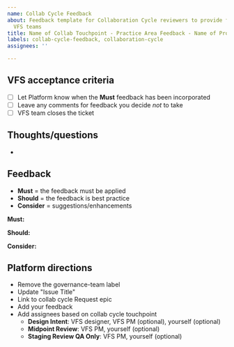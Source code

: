 ```yaml
---
name: Collab Cycle Feedback
about: Feedback template for Collaboration Cycle reviewers to provide feedback to
  VFS teams
title: Name of Collab Touchpoint - Practice Area Feedback - Name of Project
labels: collab-cycle-feedback, collaboration-cycle
assignees: ''

---
```


## VFS acceptance criteria
- [ ] Let Platform know when the **Must** feedback has been incorporated 
- [ ] Leave any comments for feedback you decide _not_ to take
- [ ] VFS team closes the ticket

## Thoughts/questions
-

## Feedback
- **Must** = the feedback must be applied
- **Should** = the feedback is best practice
- **Consider** = suggestions/enhancements

**Must:**


**Should:**


**Consider:**

## Platform directions
- Remove the governance-team label
- Update "Issue Title"
- Link to collab cycle Request epic
- Add your feedback
- Add assignees based on collab cycle touchpoint
  - **Design Intent**: VFS designer, VFS PM (optional), yourself (optional)
  - **Midpoint Review**: VFS PM, yourself (optional)
  - **Staging Review QA Only**: VFS PM, yourself (optional)
